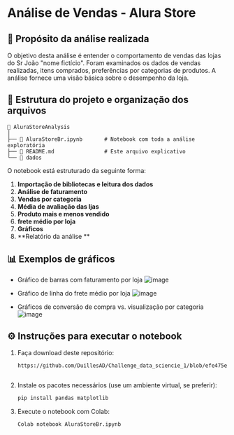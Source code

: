 
# Análise de Vendas - Alura Store

## 📌 Propósito da análise realizada

O objetivo desta análise é entender o comportamento de vendas das lojas do Sr João "nome fictício". Foram examinados os dados de vendas realizadas, itens comprados, preferências por categorias de produtos. A análise fornece uma visão básica sobre o desempenho da loja.

## 📂 Estrutura do projeto e organização dos arquivos

```
📁 AluraStoreAnalysis
│
├── 📄 AluraStoreBr.ipynb       # Notebook com toda a análise exploratória
├── 📄 README.md                # Este arquivo explicativo
└── 📁 dados                   
```

O notebook está estruturado da seguinte forma:
1. **Importação de bibliotecas e leitura dos dados**
2. **Análise de faturamento**
3. **Vendas por categoria**
4. **Média de avaliação das ljas**
5. **Produto mais e menos vendido**
6. **frete médio por loja**
7. **Gráficos**
8. **Relatório da análise **

## 📊 Exemplos de gráficos

- Gráfico de barras com faturamento por loja
![image](https://github.com/user-attachments/assets/1f3fa1b5-f253-43d3-af54-bcded8ef8586)

- Gráfico de linha do frete médio por loja
![image](https://github.com/user-attachments/assets/8fd9547c-7371-49c8-bec8-16f36c9a2614)

- Gráficos de conversão de compra vs. visualização por categoria
![image](https://github.com/user-attachments/assets/d8c4f433-f419-4c93-b498-55c751fb0c4d)


## ⚙️ Instruções para executar o notebook

1. Faça download deste repositório:
   ```bash
   https://github.com/DuillesAD/Challenge_data_sciencie_1/blob/efe475eb06279420908bff0ced79902c254b0b74/AluraStoreBr.ipynb
   ```
   ```
2. Instale os pacotes necessários (use um ambiente virtual, se preferir):
   ```bash
   pip install pandas matplotlib 
   ```
3. Execute o notebook com Colab:
   ```bash
   Colab notebook AluraStoreBr.ipynb
   ```
